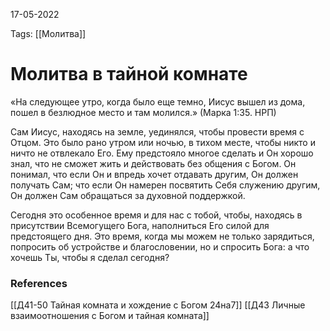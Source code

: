 17-05-2022

Tags: 
[[Молитва]]
# Молитва в тайной комнате
«На следующее утро, когда было еще темно, Иисус вышел из дома, пошел в безлюдное место и там молился.» (Марка 1:35. НРП)

Сам Иисус, находясь на земле, уединялся, чтобы провести время с Отцом. Это было рано утром или ночью, в тихом месте, чтобы никто и ничто не отвлекало Его. Ему предстояло многое сделать и Он хорошо знал, что не сможет жить и действовать без общения с Богом. Он понимал, что если Он и впредь хочет отдавать другим, Он должен получать Сам; что если Он намерен посвятить Себя служению другим, Он должен Сам обращаться за духовной поддержкой.

Сегодня это особенное время и для нас с тобой, чтобы, находясь в присутствии Всемогущего Бога, наполниться Его силой для предстоящего дня. Это время, когда мы можем не только зарядиться, попросить об устройстве и благословении, но и спросить Бога: а что хочешь Ты, чтобы я сделал сегодня?
### References
[[Д41-50 Тайная комната и хождение с Богом 24на7]]
[[Д43 Личные взаимоотношения с Богом и тайная комната]]